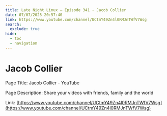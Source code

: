 ```yaml
---
title: Late Night Linux – Episode 341 - Jacob Collier
date: 07/07/2025 20:57:40
link: https://www.youtube.com/channel/UCtmY49Zn4l0RMJnTWfV7Wsg
search:
  exclude: true
hide:
  - toc
  - navigation
---
```


# Jacob Collier

Page Title: Jacob Collier - YouTube

Page Description: Share your videos with friends, family and the world 

Link: [https://www.youtube.com/channel/UCtmY49Zn4l0RMJnTWfV7Wsg](https://www.youtube.com/channel/UCtmY49Zn4l0RMJnTWfV7Wsg)